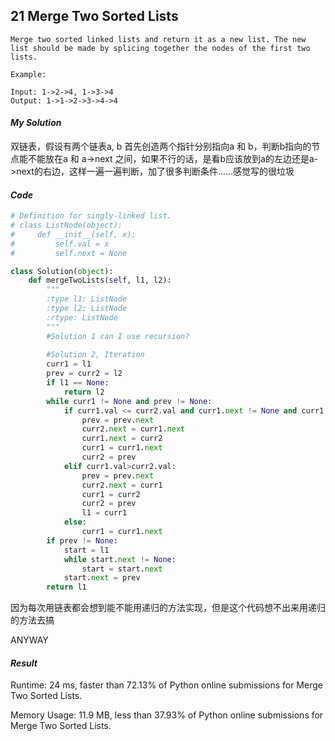 ## 21 Merge Two Sorted Lists

```
Merge two sorted linked lists and return it as a new list. The new list should be made by splicing together the nodes of the first two lists.

Example:

Input: 1->2->4, 1->3->4
Output: 1->1->2->3->4->4
```



#### *My Solution*

双链表，假设有两个链表a, b 首先创造两个指针分别指向a 和 b，判断b指向的节点能不能放在a 和 a->next 之间，如果不行的话，是看b应该放到a的左边还是a->next的右边，这样一遍一遍判断，加了很多判断条件......感觉写的很垃圾



#### *Code*

```python
# Definition for singly-linked list.
# class ListNode(object):
#     def __init__(self, x):
#         self.val = x
#         self.next = None

class Solution(object):
    def mergeTwoLists(self, l1, l2):
        """
        :type l1: ListNode
        :type l2: ListNode
        :rtype: ListNode
        """
        #Solution 1 can I use recursion?
        
        #Solution 2, Iteration
        curr1 = l1
        prev = curr2 = l2
        if l1 == None:
            return l2
        while curr1 != None and prev != None:
            if curr1.val <= curr2.val and curr1.next != None and curr1.next.val >= curr2.val:
                prev = prev.next
                curr2.next = curr1.next
                curr1.next = curr2
                curr1 = curr1.next
                curr2 = prev
            elif curr1.val>curr2.val:
                prev = prev.next
                curr2.next = curr1
                curr1 = curr2
                curr2 = prev
                l1 = curr1
            else:
                curr1 = curr1.next
        if prev != None:
            start = l1
            while start.next != None:
                start = start.next
            start.next = prev
        return l1
```



因为每次用链表都会想到能不能用递归的方法实现，但是这个代码想不出来用递归的方法去搞



ANYWAY

#### *Result*

Runtime: 24 ms, faster than 72.13% of Python online submissions for Merge Two Sorted Lists.

Memory Usage: 11.9 MB, less than 37.93% of Python online submissions for Merge Two Sorted Lists.